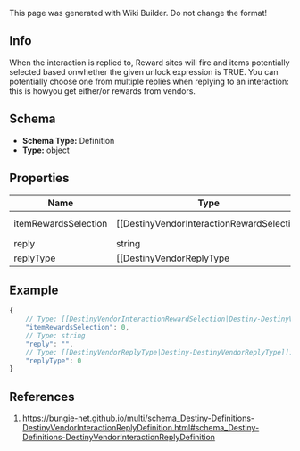 <span class="wiki-builder">This page was generated with Wiki Builder. Do not change the format!</span>

## Info
When the interaction is replied to, Reward sites will fire and items potentially selected based onwhether the given unlock expression is TRUE. You can potentially choose one from multiple replies when replying to an interaction: this is howyou get either/or rewards from vendors.

## Schema
* **Schema Type:** Definition
* **Type:** object

## Properties
Name | Type | Description
---- | ---- | -----------
itemRewardsSelection | [[DestinyVendorInteractionRewardSelection|Destiny-DestinyVendorInteractionRewardSelection]]:Enum | The rewards granted upon responding to the vendor.
reply | string | The localized text for the reply.
replyType | [[DestinyVendorReplyType|Destiny-DestinyVendorReplyType]]:Enum | An enum indicating the type of reply being made.

## Example
```javascript
{
    // Type: [[DestinyVendorInteractionRewardSelection|Destiny-DestinyVendorInteractionRewardSelection]]:Enum
    "itemRewardsSelection": 0,
    // Type: string
    "reply": "",
    // Type: [[DestinyVendorReplyType|Destiny-DestinyVendorReplyType]]:Enum
    "replyType": 0
}

```

## References
1. https://bungie-net.github.io/multi/schema_Destiny-Definitions-DestinyVendorInteractionReplyDefinition.html#schema_Destiny-Definitions-DestinyVendorInteractionReplyDefinition
